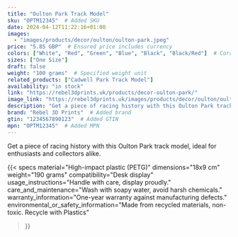 ```yaml
---
title: "Oulton Park Track Model"
sku: "OPTM12345"  # Added SKU
date: 2024-04-12T11:22:16+01:00
images:
  - "images/products/decor/oulton/oulton-park.jpeg"
price: "5.85 GBP"  # Ensured price includes currency
colors: ["White", "Red", "Green", "Blue", "Black", "Black/Red"]  # Corrected color formatting
sizes: ["One Size"]
draft: false
weight: "100 grams"  # Specified weight unit
related_products: ["Cadwell Park Track Model"]
availability: "in stock"
link: "https://rebel3dprints.uk/products/decor-oulton-park/"
image_link: "https://rebel3dprints.uk/images/products/decor/oulton/oulton-park.jpeg"
description: "Get a piece of racing history with this Oulton Park track model, ideal for enthusiasts and collectors alike."
brand: "Rebel 3D Prints"  # Added brand
gtin: "1234567890123"  # Added GTIN
mpn: "OPTM12345"  # Added MPN
---
```

Get a piece of racing history with this Oulton Park track model, ideal for enthusiasts and collectors alike.

{{< specs
    material="High-impact plastic (PETG)"
    dimensions="18x9 cm"
    weight="190 grams"
    compatibility="Desk display"
    usage_instructions="Handle with care, display proudly."
    care_and_maintenance="Wash with soapy water, avoid harsh chemicals."
    warranty_information="One-year warranty against manufacturing defects."
    environmental_or_safety_information="Made from recycled materials, non-toxic. Recycle with Plastics"
>}}

